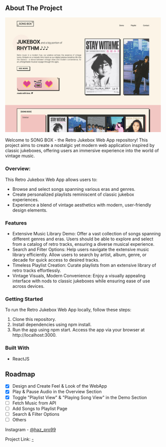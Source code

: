 <!-- ABOUT THE PROJECT -->

## About The Project

![Webapp Screenshot](./public/assets/screenshotv1.png)

Welcome to SONG BOX - the Retro Jukebox Web App repository! This project aims to create a nostalgic yet modern web application inspired by classic jukeboxes, offering users an immersive experience into the world of vintage music.

### Overview:

This Retro Jukebox Web App allows users to:

- Browse and select songs spanning various eras and genres.
- Create personalized playlists reminiscent of classic jukebox experiences.
- Experience a blend of vintage aesthetics with modern, user-friendly design elements.

### Features

- Extensive Music Library Demo: Offer a vast collection of songs spanning different genres and eras. Users should be able to explore and select from a catalog of retro tracks, ensuring a diverse musical experience.
- Search and Filter Options: Help users navigate the extensive music library efficiently. Allow users to search by artist, album, genre, or decade for quick access to desired tracks.
- Timeless Playlist Creation: Curate playlists from an extensive library of retro tracks effortlessly.
- Vintage Visuals, Modern Convenience: Enjoy a visually appealing interface with nods to classic jukeboxes while ensuring ease of use across devices.

### Getting Started

To run the Retro Jukebox Web App locally, follow these steps:

1. Clone this repository.
2. Install dependencies using npm install.
3. Run the app using npm start.
   Access the app via your browser at http://localhost:3000.

### Built With

- ReactJS

<!-- ROADMAP -->

## Roadmap

- [x] Design and Create Feel & Look of the WebApp
- [x] Play & Pause Audio in the Overview Section
- [x] Toggle "Playlist View" & "Playing Song View" in the Demo Section
- [ ] Fetch Music from API
- [ ] Add Songs to Playlist Page
- [ ] Search & Filter Options
- [ ] Others

<!-- CONTACT -->

Instagram - [@haz_pro99](https://www.instagram.com/haz_pro99/)

Project Link: [-](https://github.com/your_username/repo_name)

<!-- ACKNOWLEDGMENTS -->
